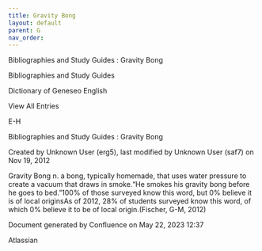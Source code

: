 ```yaml
---
title: Gravity Bong
layout: default
parent: G
nav_order:
---
```


Bibliographies and Study Guides : Gravity Bong

Bibliographies and Study Guides

Dictionary of Geneseo English

View All Entries

E-H

Bibliographies and Study Guides : Gravity Bong

Created by  Unknown User (erg5), last modified by  Unknown User (saf7) on Nov 19, 2012

Gravity Bong n. a bong, typically homemade, that uses water pressure to create a vacuum that draws in smoke.“He smokes his gravity bong before he goes to bed.”100% of those surveyed know this word, but 0% believe it is of local originsAs of 2012, 28% of students surveyed know this word, of which 0% believe it to be of local origin.(Fischer, G-M, 2012)

Document generated by Confluence on May 22, 2023 12:37

Atlassian
